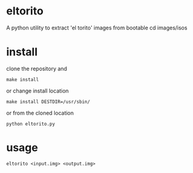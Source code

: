 eltorito
===

A python utility to extract 'el torito' images from bootable cd images/isos

# install

clone the repository and
```
make install
```

or change install location
```
make install DESTDIR=/usr/sbin/
```

or from the cloned location
```
python eltorito.py
```

# usage

```
eltorito <input.img> <output.img>
```

